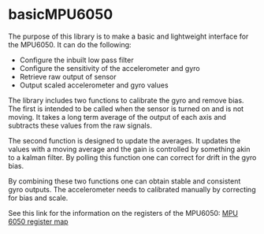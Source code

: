 # basicMPU6050
The purpose of this library is to make a basic and lightweight interface for the MPU6050. It can do the following:
- Configure the inbuilt low pass filter 
- Configure the sensitivity of the accelerometer and gyro
- Retrieve raw output of sensor
- Output scaled accelerometer and gyro values

The library includes two functions to calibrate the gyro and remove bias. The first is intended to be called when the sensor is turned on and is not moving. It takes a long term average of the output of each axis and subtracts these values from the raw signals.

The second function is designed to update the averages. It updates the values with a moving average and the gain is controlled by something akin to a kalman filter. By polling this function one can correct for drift in the gyro bias.

By combining these two functions one can obtain stable and consistent gyro outputs. The accelerometer needs to calibrated manually by correcting for bias and scale. 

See this link for the information on the registers of the MPU6050: 
[MPU 6050 register map](https://invensense.tdk.com/wp-content/uploads/2015/02/MPU-6000-Register-Map1.pdf)
